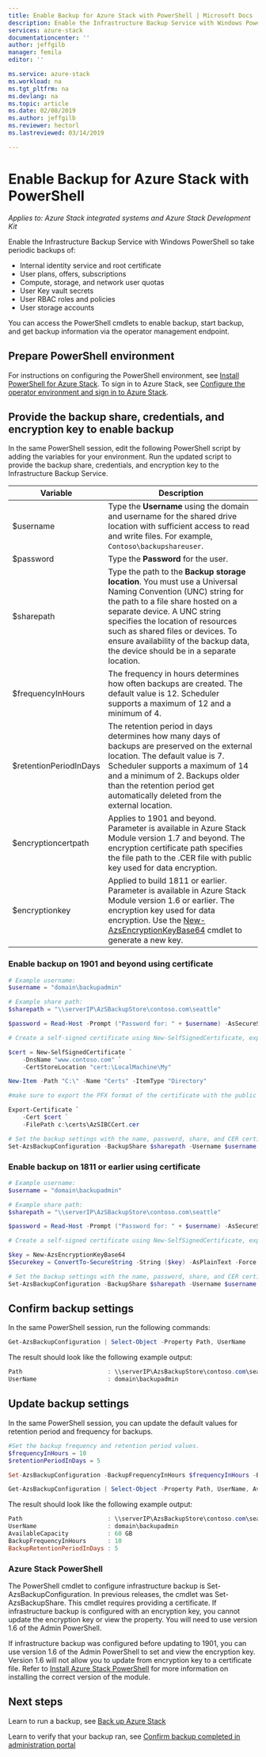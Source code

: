 ```yaml
---
title: Enable Backup for Azure Stack with PowerShell | Microsoft Docs
description: Enable the Infrastructure Backup Service with Windows PowerShell so that Azure Stack can be restored if there is a failure.
services: azure-stack
documentationcenter: ''
author: jeffgilb
manager: femila
editor: ''

ms.service: azure-stack
ms.workload: na
ms.tgt_pltfrm: na
ms.devlang: na
ms.topic: article
ms.date: 02/08/2019
ms.author: jeffgilb
ms.reviewer: hectorl
ms.lastreviewed: 03/14/2019

---
```

# Enable Backup for Azure Stack with PowerShell

*Applies to: Azure Stack integrated systems and Azure Stack Development Kit*

Enable the Infrastructure Backup Service with Windows PowerShell so take periodic backups of:
 - Internal identity service and root certificate
 - User plans, offers, subscriptions
 - Compute, storage, and network user quotas
 - User Key vault secrets
 - User RBAC roles and policies
 - User storage accounts

You can access the PowerShell cmdlets to enable backup, start backup, and get backup information via the operator management endpoint.

## Prepare PowerShell environment

For instructions on configuring the PowerShell environment, see [Install PowerShell for Azure Stack](azure-stack-powershell-install.md). To sign in to Azure Stack, see [Configure the operator environment and sign in to Azure Stack](azure-stack-powershell-configure-admin.md).

## Provide the backup share, credentials, and encryption key to enable backup

In the same PowerShell session, edit the following PowerShell script by adding the variables for your environment. Run the updated script to provide the backup share, credentials, and encryption key to the Infrastructure Backup Service.

| Variable        | Description   |
|---              |---                                        |
| $username       | Type the **Username** using the domain and username for the shared drive location with sufficient access to read and write files. For example, `Contoso\backupshareuser`. |
| $password       | Type the **Password** for the user. |
| $sharepath      | Type the path to the **Backup storage location**. You must use a Universal Naming Convention (UNC) string for the path to a file share hosted on a separate device. A UNC string specifies the location of resources such as shared files or devices. To ensure availability of the backup data, the  device should be in a separate location. |
| $frequencyInHours | The frequency in hours determines how often backups are created. The default value is 12. Scheduler supports a maximum of 12 and a minimum of 4.|
| $retentionPeriodInDays | The retention period in days determines how many days of backups are preserved on the external location. The default value is 7. Scheduler supports a maximum of 14 and a minimum of 2. Backups older than the retention period get automatically deleted from the external location.|
| $encryptioncertpath | Applies to 1901 and beyond.  Parameter is available in Azure Stack Module version 1.7 and beyond. The encryption certificate path specifies the file path to the .CER file with public key used for data encryption. |
| $encryptionkey | Applied to build 1811 or earlier. Parameter is available in Azure Stack Module version 1.6 or earlier. The encryption key used for data encryption. Use the [New-AzsEncryptionKeyBase64](https://docs.microsoft.com/powershell/module/azs.backup.admin/new-azsencryptionkeybase64) cmdlet to generate a new key. |


### Enable backup on 1901 and beyond using certificate

```powershell
# Example username:
$username = "domain\backupadmin"

# Example share path:
$sharepath = "\\serverIP\AzSBackupStore\contoso.com\seattle"

$password = Read-Host -Prompt ("Password for: " + $username) -AsSecureString

# Create a self-signed certificate using New-SelfSignedCertificate, export the public key portion and save it locally.

$cert = New-SelfSignedCertificate `
	-DnsName "www.contoso.com" `
	-CertStoreLocation "cert:\LocalMachine\My"

New-Item -Path "C:\" -Name "Certs" -ItemType "Directory"

#make sure to export the PFX format of the certificate with the public and private keys and then delete the certificate from the local certificate store of the machine where you created the certificate

Export-Certificate `
	-Cert $cert `
	-FilePath c:\certs\AzSIBCCert.cer

# Set the backup settings with the name, password, share, and CER certificate file.
Set-AzsBackupConfiguration -BackupShare $sharepath -Username $username -Password $password -EncryptionCertPath "c:\temp\cert.cer"
```

### Enable backup on 1811 or earlier using certificate

```powershell
# Example username:
$username = "domain\backupadmin"

# Example share path:
$sharepath = "\\serverIP\AzSBackupStore\contoso.com\seattle"

$password = Read-Host -Prompt ("Password for: " + $username) -AsSecureString

# Create a self-signed certificate using New-SelfSignedCertificate, export the public key portion and save it locally.

$key = New-AzsEncryptionKeyBase64
$Securekey = ConvertTo-SecureString -String ($key) -AsPlainText -Force

# Set the backup settings with the name, password, share, and CER certificate file.
Set-AzsBackupConfiguration -BackupShare $sharepath -Username $username -Password $password -EncryptionKey $Securekey
```

## Confirm backup settings

In the same PowerShell session, run the following commands:

```powershell
Get-AzsBackupConfiguration | Select-Object -Property Path, UserName
```

The result should look like the following example output:

```powershell
Path                        : \\serverIP\AzsBackupStore\contoso.com\seattle
UserName                    : domain\backupadmin
```

## Update backup settings

In the same PowerShell session, you can update the default values for retention period and frequency for backups.

```powershell
#Set the backup frequency and retention period values.
$frequencyInHours = 10
$retentionPeriodInDays = 5

Set-AzsBackupConfiguration -BackupFrequencyInHours $frequencyInHours -BackupRetentionPeriodInDays $retentionPeriodInDays

Get-AzsBackupConfiguration | Select-Object -Property Path, UserName, AvailableCapacity, BackupFrequencyInHours, BackupRetentionPeriodInDays
```

The result should look like the following example output:

```powershell
Path                        : \\serverIP\AzsBackupStore\contoso.com\seattle
UserName                    : domain\backupadmin
AvailableCapacity           : 60 GB
BackupFrequencyInHours      : 10
BackupRetentionPeriodInDays	: 5
```

### Azure Stack PowerShell

The PowerShell cmdlet to configure infrastructure backup is Set-AzsBackupConfiguration. In previous releases, the cmdlet was Set-AzsBackupShare. This cmdlet requires providing a certificate. If infrastructure backup is configured with an encryption key, you cannot update the encryption key or view the property. You will need to use version 1.6 of the Admin PowerShell.

If infrastructure backup was configured before updating to 1901, you can use version 1.6 of the Admin PowerShell to set and view the encryption key. Version 1.6 will not allow you to update from encryption key to a certificate file.
Refer to [Install Azure Stack PowerShell](azure-stack-powershell-install.md) for more information on installing the correct version of the module.

## Next steps

Learn to run a backup, see [Back up Azure Stack](azure-stack-backup-back-up-azure-stack.md)

Learn to verify that your backup ran, see [Confirm backup completed in administration portal](azure-stack-backup-back-up-azure-stack.md)
